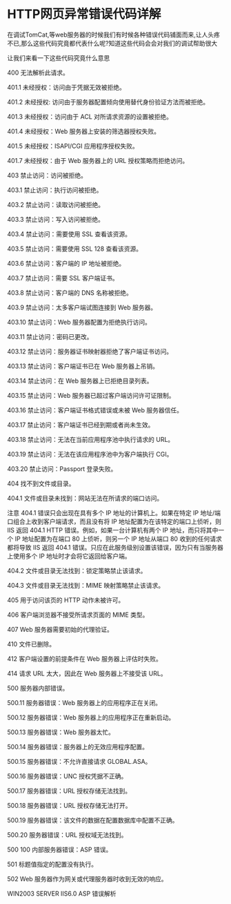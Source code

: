 # HTTP网页异常错误代码详解

 在调试TomCat,等web服务器的时候我们有时候各种错误代码铺面而来,让人头疼不已,那么这些代码究竟都代表什么呢?知道这些代码会会对我们的调试帮助很大

让我们来看一下这些代码究竟什么意思

400 无法解析此请求。  

401.1 未经授权：访问由于凭据无效被拒绝。  

401.2 未经授权: 访问由于服务器配置倾向使用替代身份验证方法而被拒绝。  

401.3 未经授权：访问由于 ACL 对所请求资源的设置被拒绝。  

401.4 未经授权：Web 服务器上安装的筛选器授权失败。  

401.5 未经授权：ISAPI/CGI 应用程序授权失败。  

401.7 未经授权：由于 Web 服务器上的 URL 授权策略而拒绝访问。  

403 禁止访问：访问被拒绝。  

403.1 禁止访问：执行访问被拒绝。  

403.2 禁止访问：读取访问被拒绝。  

403.3 禁止访问：写入访问被拒绝。  

403.4 禁止访问：需要使用 SSL 查看该资源。  

403.5 禁止访问：需要使用 SSL 128 查看该资源。  

403.6 禁止访问：客户端的 IP 地址被拒绝。  

403.7 禁止访问：需要 SSL 客户端证书。  

403.8 禁止访问：客户端的 DNS 名称被拒绝。  

403.9 禁止访问：太多客户端试图连接到 Web 服务器。  

403.10 禁止访问：Web 服务器配置为拒绝执行访问。  

403.11 禁止访问：密码已更改。  

403.12 禁止访问：服务器证书映射器拒绝了客户端证书访问。  

403.13 禁止访问：客户端证书已在 Web 服务器上吊销。  

403.14 禁止访问：在 Web 服务器上已拒绝目录列表。  

403.15 禁止访问：Web 服务器已超过客户端访问许可证限制。  

403.16 禁止访问：客户端证书格式错误或未被 Web 服务器信任。  

403.17 禁止访问：客户端证书已经到期或者尚未生效。  

403.18 禁止访问：无法在当前应用程序池中执行请求的 URL。  

403.19 禁止访问：无法在该应用程序池中为客户端执行 CGI。  

403.20 禁止访问：Passport 登录失败。  

404 找不到文件或目录。  

404.1 文件或目录未找到：网站无法在所请求的端口访问。  

注意 404.1 错误只会出现在具有多个 IP 地址的计算机上。如果在特定 IP 地址/端口组合上收到客户端请求，而且没有将 IP 地址配置为在该特定的端口上侦听，则 IIS 返回 404.1 HTTP 错误。例如，如果一台计算机有两个 IP 地址，而只将其中一个 IP 地址配置为在端口 80 上侦听，则另一个 IP 地址从端口 80 收到的任何请求都将导致 IIS 返回 404.1 错误。只应在此服务级别设置该错误，因为只有当服务器上使用多个 IP 地址时才会将它返回给客户端。

404.2 文件或目录无法找到：锁定策略禁止该请求。  

404.3 文件或目录无法找到：MIME 映射策略禁止该请求。  

405 用于访问该页的 HTTP 动作未被许可。  

406 客户端浏览器不接受所请求页面的 MIME 类型。  

407 Web 服务器需要初始的代理验证。  

410 文件已删除。  

412 客户端设置的前提条件在 Web 服务器上评估时失败。  

414 请求 URL 太大，因此在 Web 服务器上不接受该 URL。  

500 服务器内部错误。  

500.11 服务器错误：Web 服务器上的应用程序正在关闭。  

500.12 服务器错误：Web 服务器上的应用程序正在重新启动。  

500.13 服务器错误：Web 服务器太忙。  

500.14 服务器错误：服务器上的无效应用程序配置。  

500.15 服务器错误：不允许直接请求 GLOBAL.ASA。  

500.16 服务器错误：UNC 授权凭据不正确。  

500.17 服务器错误：URL 授权存储无法找到。  

500.18 服务器错误：URL 授权存储无法打开。  

500.19 服务器错误：该文件的数据在配置数据库中配置不正确。  

500.20 服务器错误：URL 授权域无法找到。  

500 100 内部服务器错误：ASP 错误。  

501 标题值指定的配置没有执行。  

502 Web 服务器作为网关或代理服务器时收到无效的响应。  

WIN2003 SERVER IIS6.0 ASP 错误解析
